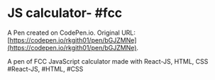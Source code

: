 # JS calculator- #fcc

A Pen created on CodePen.io. Original URL: [https://codepen.io/rkgith01/pen/bGJZMNe](https://codepen.io/rkgith01/pen/bGJZMNe).

A pen of FCC JavaScript calculator made with React-JS, HTML, CSS
#React-JS,
#HTML,
#CSS

